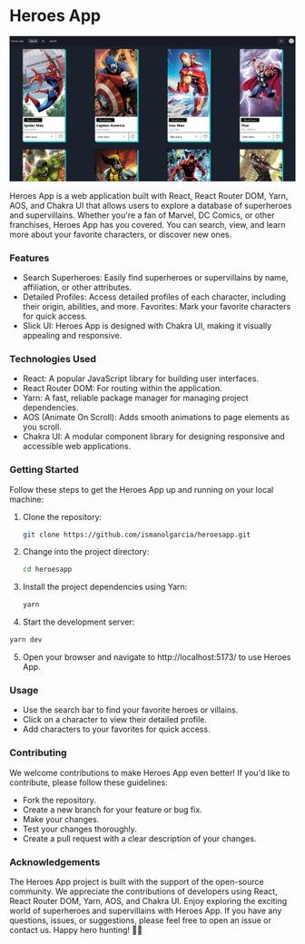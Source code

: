 # Heroes App

![WebPage](./public/webpage.png)

Heroes App is a web application built with React, React Router DOM, Yarn, AOS, and Chakra UI that allows users to explore a database of superheroes and supervillains. Whether you're a fan of Marvel, DC Comics, or other franchises, Heroes App has you covered. You can search, view, and learn more about your favorite characters, or discover new ones.

### Features

- Search Superheroes: Easily find superheroes or supervillains by name, affiliation, or other attributes.
- Detailed Profiles: Access detailed profiles of each character, including their origin, abilities, and more.
  Favorites: Mark your favorite characters for quick access.
- Slick UI: Heroes App is designed with Chakra UI, making it visually appealing and responsive.

### Technologies Used

- React: A popular JavaScript library for building user interfaces.
- React Router DOM: For routing within the application.
- Yarn: A fast, reliable package manager for managing project dependencies.
- AOS (Animate On Scroll): Adds smooth animations to page elements as you scroll.
- Chakra UI: A modular component library for designing responsive and accessible web applications.

### Getting Started

Follow these steps to get the Heroes App up and running on your local machine:

1. Clone the repository:

   ```bash
   git clone https://github.com/ismanolgarcia/heroesapp.git
   ```

2. Change into the project directory:

   ```bash
   cd heroesapp
   ```

3. Install the project dependencies using Yarn:

   ```bash
   yarn
   ```

4. Start the development server:

  ```bash
  yarn dev
  ```

5. Open your browser and navigate to http://localhost:5173/ to use Heroes App.

### Usage

- Use the search bar to find your favorite heroes or villains.
- Click on a character to view their detailed profile.
- Add characters to your favorites for quick access.

### Contributing

We welcome contributions to make Heroes App even better! If you'd like to contribute, please follow these guidelines:

- Fork the repository.
- Create a new branch for your feature or bug fix.
- Make your changes.
- Test your changes thoroughly.
- Create a pull request with a clear description of your changes.

### Acknowledgements

The Heroes App project is built with the support of the open-source community.
We appreciate the contributions of developers using React, React Router DOM, Yarn, AOS, and Chakra UI.
Enjoy exploring the exciting world of superheroes and supervillains with Heroes App. If you have any questions, issues, or suggestions, please feel free to open an issue or contact us. Happy hero hunting! 👊💥
